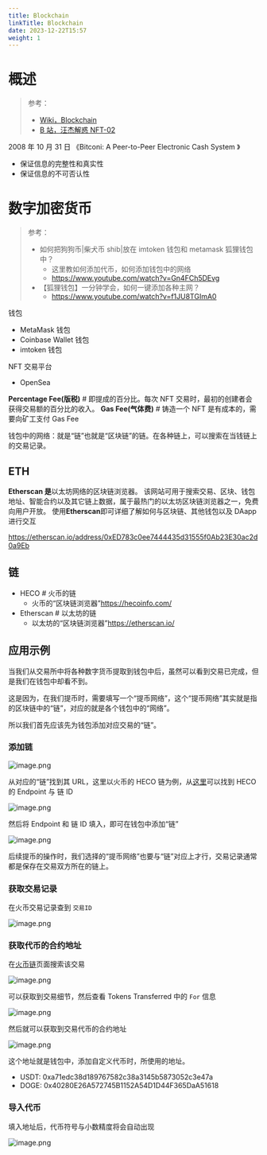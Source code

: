 ```yaml
---
title: Blockchain
linkTitle: Blockchain
date: 2023-12-22T15:57
weight: 1
---
```


# 概述

> 参考：
> - [Wiki，Blockchain](https://en.wikipedia.org/wiki/Blockchain)
> - [B 站，汪杰解惑 NFT-02](https://www.bilibili.com/video/BV1T34y117Y9)

2008 年 10 月 31 日 《Bitconi: A Peer-to-Peer Electronic Cash System 》

- 保证信息的完整性和真实性
- 保证信息的不可否认性

# 数字加密货币

> 参考：
> 
> - 如何把狗狗币|柴犬币 shib|放在 imtoken 钱包和 metamask 狐狸钱包中？
>   - 这里教如何添加代币，如何添加钱包中的网络
>   - <https://www.youtube.com/watch?v=Gn4FCh5DEvg>
> - 【狐狸钱包】一分钟学会，如何一键添加各种主网？
>   - <https://www.youtube.com/watch?v=f1JU8TGImA0>

钱包

- MetaMask 钱包
- Coinbase Wallet 钱包
- imtoken 钱包

NFT 交易平台

- OpenSea

**Percentage Fee(版税)** # 即提成的百分比。每次 NFT 交易时，最初的创建者会获得交易额的百分比的收入。
**Gas Fee(气体费)** # 铸造一个 NFT 是有成本的，需要向矿工支付 Gas Fee

钱包中的网络：就是“链”也就是“区块链”的链。在各种链上，可以搜索在当钱链上的交易记录。

## ETH

**Etherscan 是**以太坊网络的区块链浏览器。 该网站可用于搜索交易、区块、钱包地址、智能合约以及其它链上数据，属于最热门的以太坊区块链浏览器之一，免费向用户开放。 使用**Etherscan**即可详细了解如何与区块链、其他钱包以及 DAapp 进行交互

<https://etherscan.io/address/0xED783c0ee7444435d31555f0Ab23E30ac2d0a9Eb>

## 链

- HECO # 火币的链
  - 火币的“区块链浏览器”<https://hecoinfo.com/>
- Etherscan # 以太坊的链
  - 以太坊的“区块链浏览器”<https://etherscan.io/>

## 应用示例

当我们从交易所中将各种数字货币提取到钱包中后，虽然可以看到交易已完成，但是我们在钱包中却看不到。

这是因为，在我们提币时，需要填写一个“提币网络”，这个“提币网络”其实就是指的区块链中的“链”，对应的就是各个钱包中的“网络”。

所以我们首先应该先为钱包添加对应交易的“链”。

### 添加链

![image.png](https://notes-learning.oss-cn-beijing.aliyuncs.com/lddbaw/1647499683695-dd622c13-b54a-4ff3-b643-63f616244c4e.png)

从对应的“链”找到其 URL，这里以火币的 HECO 链为例，从[这里](https://hecoinfo.com/apis#rpc)可以找到 HECO 的 Endpoint 与 链 ID

![image.png](https://notes-learning.oss-cn-beijing.aliyuncs.com/lddbaw/1647499855988-a4357488-abd5-436f-abb8-805f64774e9f.png)

然后将 Endpoint 和 链 ID 填入，即可在钱包中添加“链”

![image.png](https://notes-learning.oss-cn-beijing.aliyuncs.com/lddbaw/1647499879301-9ec3af5b-4d36-495b-ade5-41710057a624.png)

后续提币的操作时，我们选择的“提币网络”也要与“链”对应上才行，交易记录通常都是保存在交易双方所在的链上。

### 获取交易记录

在火币交易记录查到 `交易ID`

![image.png](https://notes-learning.oss-cn-beijing.aliyuncs.com/lddbaw/1647498496139-aa024459-ea29-47f5-b918-400007cd2539.png)

### 获取代币的合约地址

在[火币链](https://hecoinfo.com/)页面搜索该交易

![image.png](https://notes-learning.oss-cn-beijing.aliyuncs.com/lddbaw/1647498548140-52d38f6c-0e7b-4a3b-89d8-2907bea8d3c9.png)

可以获取到交易细节，然后查看 Tokens Transferred 中的 `For` 信息

![image.png](https://notes-learning.oss-cn-beijing.aliyuncs.com/lddbaw/1647498734107-01e68293-ec25-4b4d-9db8-1c5ca84a8552.png)

然后就可以获取到交易代币的合约地址

![image.png](https://notes-learning.oss-cn-beijing.aliyuncs.com/lddbaw/1647498797213-df1d9e0c-c2b7-466c-8936-58f930d053ab.png)

这个地址就是钱包中，添加自定义代币时，所使用的地址。

- USDT: 0xa71edc38d189767582c38a3145b5873052c3e47a
- DOGE: 0x40280E26A572745B1152A54D1D44F365DaA51618

### 导入代币

填入地址后，代币符号与小数精度将会自动出现

![image.png](https://notes-learning.oss-cn-beijing.aliyuncs.com/lddbaw/1647498857327-a04a31ff-ff5c-4e32-8809-8bcc8582bdd2.png)

